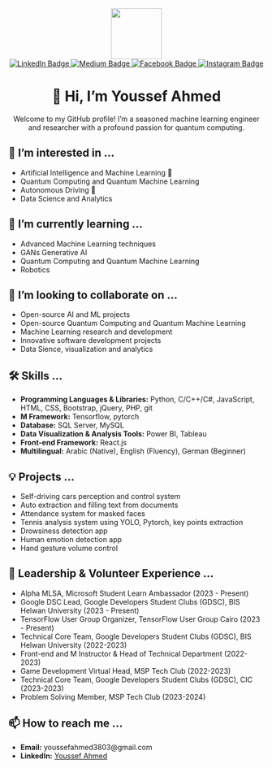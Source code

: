 <div id="header" align="center">
  <img src="https://media.giphy.com/media/M9gbBd9nbDrOTu1Mqx/giphy.gif" width="100"/>
</div>

<div id="badges" align="center">
  
  <a href="https://www.linkedin.com/in/youssef-ahmed-ramdan/">
    <img src="https://img.shields.io/badge/LinkedIn-blue?style=for-the-badge&logo=linkedin&logoColor=white" alt="LinkedIn Badge"/>
  </a>
  <a href="https://medium.com/@joodintjr">
    <img src="https://img.shields.io/badge/Medium-12100E?style=for-the-badge&logo=medium&logoColor=white" alt="Medium Badge"/>
  </a>
  <a href="https://www.facebook.com/joointj">
    <img src="https://img.shields.io/badge/Facebook-blue?style=for-the-badge&logo=facebook&logoColor=white" alt="Facebook Badge"/>
  </a>
  <a href="https://www.instagram.com/youssef_ahmed_3803/">
    <img src="https://img.shields.io/badge/Instagram-E4405F?style=for-the-badge&logo=instagram&logoColor=white" alt="Instagram Badge"/>
  </a>
</div>

<h1 align="center">👋 Hi, I’m Youssef Ahmed</h1>

<p align="center">
  Welcome to my GitHub profile! I’m a seasoned machine learning engineer and researcher with a profound passion for quantum computing.
</p>

<h2>👀 I’m interested in ...</h2>
<ul>
  <li>Artificial Intelligence and Machine Learning 🤖</li>
  <li>Quantum Computing and Quantum Machine Learning</li>
  <li>Autonomous Driving 🚙</li>
  <li>Data Science and Analytics</li>
</ul>

<h2>🌱 I’m currently learning ...</h2>
<ul>
  <li>Advanced Machine Learning techniques</li>
  <li>GANs Generative AI</li>
  <li>Quantum Computing and Quantum Machine Learning</li>
  <li>Robotics</li>
</ul>

<h2>💞️ I’m looking to collaborate on ...</h2>
<ul>
  <li>Open-source AI and ML projects</li>
  <li>Open-source Quantum Computing and Quantum Machine Learning</li>
  <li>Machine Learning research and development</li>
  <li>Innovative software development projects</li>
  <li>Data Sience, visualization and analytics</li>
</ul>

<h2>🛠 Skills ...</h2>
<ul>
  <li><strong>Programming Languages & Libraries:</strong> Python, C/C++/C#, JavaScript, HTML, CSS, Bootstrap, jQuery, PHP, git</li>
  <li><strong>M Framework:</strong> Tensorflow, pytorch</li>
  <li><strong>Database:</strong> SQL Server, MySQL</li>
  <li><strong>Data Visualization & Analysis Tools:</strong> Power BI, Tableau</li>
  <li><strong>Front-end Framework:</strong> React.js</li>
  <li><strong>Multilingual:</strong> Arabic (Native), English (Fluency), German (Beginner)</li>
</ul>

<h2>💡 Projects ...</h2>
<ul>
  <li>Self-driving cars perception and control system</li>
  <li>Auto extraction and filling text from documents</li>
  <li>Attendance system for masked faces</li>
  <li>Tennis analysis system using YOLO, Pytorch, key points extraction</li>
  <li>Drowsiness detection app</li>
  <li>Human emotion detection app</li>
  <li>Hand gesture volume control</li>
</ul>

<h2>🌟 Leadership & Volunteer Experience ...</h2>
<ul>
  <li>Alpha MLSA, Microsoft Student Learn Ambassador (2023 - Present)</li>
  <li>Google DSC Lead, Google Developers Student Clubs (GDSC), BIS Helwan University (2023 - Present)</li>
  <li>TensorFlow User Group Organizer, TensorFlow User Group Cairo (2023 - Present)</li>
  <li>Technical Core Team, Google Developers Student Clubs (GDSC), BIS Helwan University (2022-2023)</li>
  <li>Front-end and M Instructor & Head of Technical Department (2022-2023)</li>
  <li>Game Development Virtual Head, MSP Tech Club (2022-2023)</li>
  <li>Technical Core Team, Google Developers Student Clubs (GDSC), CIC (2023-2023)</li>
  <li>Problem Solving Member, MSP Tech Club (2023-2024)</li>
</ul>

<h2>📫 How to reach me ...</h2>
<ul>
  <li><strong>Email:</strong> youssefahmed3803@gmail.com</li>
  <li><strong>LinkedIn:</strong> <a href="https://www.linkedin.com/in/youssef-ahmed-ramdan/">Youssef Ahmed</a></li>
</ul>
